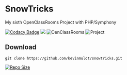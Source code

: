 # SnowTricks
My sixth OpenClassRooms Project with PHP/Symphony

[![Codacy Badge](https://api.codacy.com/project/badge/Grade/2d39dd182b99412597f9118c7f04e387)](https://www.codacy.com/app/kevinmulot/snowtricks?utm_source=github.com&amp;utm_medium=referral&amp;utm_content=kevinmulot/snowtricks&amp;utm_campaign=Badge_Grade)
<a href="https://codeclimate.com/github/kevinmulot/snowtricks/maintainability"><img src="https://api.codeclimate.com/v1/badges/f7932e8cad48b61dcbf6/maintainability" /></a>
![OenClassRooms](https://img.shields.io/badge/OpenClassRooms-DA_PHP/SF-blue.svg)
![Project](https://img.shields.io/badge/Project-6-blue.svg)

## Download

`git clone https://github.com/kevinmulot/snowtricks.git`  
  
[![Repo Size](https://img.shields.io/github/repo-size/kevinmulot/snowtricks?label=Repo+Size)](https://github.com/kevinmulot/snowtricks/tree/master)

